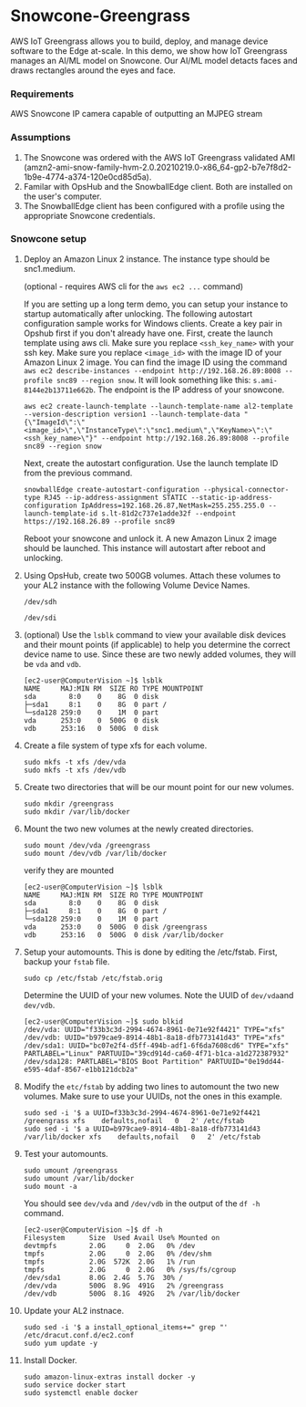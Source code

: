 # Snowcone-Greengrass
AWS IoT Greengrass allows you to build, deploy, and manage device software to the Edge at-scale. In this demo, we show how IoT Greengrass manages an AI/ML model on Snowcone. Our AI/ML model detacts faces and draws rectangles around the eyes and face.

### Requirements
AWS Snowcone
IP camera capable of outputting an MJPEG stream

### Assumptions
1. The Snowcone was ordered with the AWS IoT Greengrass validated AMI (amzn2-ami-snow-family-hvm-2.0.20210219.0-x86_64-gp2-b7e7f8d2-1b9e-4774-a374-120e0cd85d5a).
2. Familar with OpsHub and the SnowballEdge client. Both are installed on the user's computer. 
3. The SnowballEdge client has been configured with a profile using the appropriate Snowcone credentials.


### Snowcone setup
1. Deploy an Amazon Linux 2 instance. The instance type should be snc1.medium. 

     (optional - requires AWS cli for the `aws ec2 ...` command)
   
      If you are setting up a long term demo, you can setup your instance to startup automatically after unlocking. The following autostart configuration sample works for Windows clients. Create a key pair in Opshub first if you don't already have one.
      First, create the launch template using aws cli. Make sure you replace `<ssh_key_name>` with your ssh key. Make sure you replace `<image_id>` with the image ID of your Amazon Linux 2 image. You can find the image ID using the command `aws ec2 describe-instances --endpoint http://192.168.26.89:8008 --profile snc89 --region snow`. It will look something like this: `s.ami-8144e2b13711e662b`. The endpoint is the IP address of your snowcone.
      ```
      aws ec2 create-launch-template --launch-template-name al2-template --version-description version1 --launch-template-data "{\"ImageId\":\"<image_id>\",\"InstanceType\":\"snc1.medium\",\"KeyName>\":\"<ssh_key_name>\"}" --endpoint http://192.168.26.89:8008 --profile snc89 --region snow
      ```
      Next, create the autostart configuration. Use the launch template ID from the previous command.
      ```
      snowballEdge create-autostart-configuration --physical-connector-type RJ45 --ip-address-assignment STATIC --static-ip-address-configuration IpAddress=192.168.26.87,NetMask=255.255.255.0 --launch-template-id s.lt-81d2c737e1adde32f --endpoint https://192.168.26.89 --profile snc89
      ```
      Reboot your snowcone and unlock it. A new Amazon Linux 2 image should be launched. This instance will autostart after reboot and unlocking.
   
2. Using OpsHub, create two 500GB volumes. Attach these volumes to your AL2 instance with the following Volume Device Names.
      
      `/dev/sdh`
      
      `/dev/sdi`
      
3. (optional) Use the `lsblk` command to view your available disk devices and their mount points (if applicable) to help you determine the correct device name to use. Since these are two newly added volumes, they will be `vda` and `vdb`.

     ```
     [ec2-user@ComputerVision ~]$ lsblk
     NAME     MAJ:MIN RM  SIZE RO TYPE MOUNTPOINT
     sda        8:0    0    8G  0 disk
     ├─sda1     8:1    0    8G  0 part /
     └─sda128 259:0    0    1M  0 part
     vda      253:0    0  500G  0 disk
     vdb      253:16   0  500G  0 disk
     ```
4. Create a file system of type xfs for each volume.

     ```
     sudo mkfs -t xfs /dev/vda
     sudo mkfs -t xfs /dev/vdb
     ```
5. Create two directories that will be our mount point for our new volumes.
     ```
     sudo mkdir /greengrass
     sudo mkdir /var/lib/docker
     ```

6. Mount the two new volumes at the newly created directories.
     ```
     sudo mount /dev/vda /greengrass
     sudo mount /dev/vdb /var/lib/docker
     ```
     verify they are mounted
     ```
     [ec2-user@ComputerVision ~]$ lsblk
     NAME     MAJ:MIN RM  SIZE RO TYPE MOUNTPOINT
     sda        8:0    0    8G  0 disk
     ├─sda1     8:1    0    8G  0 part /
     └─sda128 259:0    0    1M  0 part
     vda      253:0    0  500G  0 disk /greengrass
     vdb      253:16   0  500G  0 disk /var/lib/docker
     ```
7. Setup your automounts. This is done by editing the /etc/fstab.
     First, backup your `fstab` file.
     ```
     sudo cp /etc/fstab /etc/fstab.orig
     ```
     Determine the UUID of your new volumes. Note the UUID of `dev/vda`and `dev/vdb`.
     ```
     [ec2-user@ComputerVision ~]$ sudo blkid
     /dev/vda: UUID="f33b3c3d-2994-4674-8961-0e71e92f4421" TYPE="xfs"
     /dev/vdb: UUID="b979cae9-8914-48b1-8a18-dfb773141d43" TYPE="xfs"
     /dev/sda1: UUID="bc07e2f4-d5ff-494b-adf1-6f6da7608cd6" TYPE="xfs" PARTLABEL="Linux" PARTUUID="39cd914d-ca60-4f71-b1ca-a1d272387932"
     /dev/sda128: PARTLABEL="BIOS Boot Partition" PARTUUID="0e19dd44-e595-4daf-8567-e1bb121dcb2a"
     ```

8. Modify the `etc/fstab` by adding two lines to automount the two new volumes. Make sure to use your UUIDs, not the ones in this example.
     ```
     sudo sed -i '$ a UUID=f33b3c3d-2994-4674-8961-0e71e92f4421     /greengrass xfs    defaults,nofail   0   2' /etc/fstab
     sudo sed -i '$ a UUID=b979cae9-8914-48b1-8a18-dfb773141d43     /var/lib/docker xfs    defaults,nofail   0   2' /etc/fstab
     ```
9. Test your automounts.
     ```
     sudo umount /greengrass
     sudo umount /var/lib/docker
     sudo mount -a
     ```
     You should see `dev/vda` and `/dev/vdb` in the output of the `df -h` command.
     ```
     [ec2-user@ComputerVision ~]$ df -h
     Filesystem      Size  Used Avail Use% Mounted on
     devtmpfs        2.0G     0  2.0G   0% /dev
     tmpfs           2.0G     0  2.0G   0% /dev/shm
     tmpfs           2.0G  572K  2.0G   1% /run
     tmpfs           2.0G     0  2.0G   0% /sys/fs/cgroup
     /dev/sda1       8.0G  2.4G  5.7G  30% /
     /dev/vda        500G  8.9G  491G   2% /greengrass
     /dev/vdb        500G  8.1G  492G   2% /var/lib/docker
     ```


10. Update your AL2 instnace.

     ```
     sudo sed -i '$ a install_optional_items+=" grep "' /etc/dracut.conf.d/ec2.conf
     sudo yum update -y
     ```
     
11. Install Docker.

     ```
     sudo amazon-linux-extras install docker -y 
     sudo service docker start
     sudo systemctl enable docker
     ```
